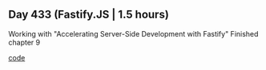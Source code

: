 ## Day 433 (Fastify.JS | 1.5 hours)

Working with "Accelerating Server-Side Development with Fastify"
Finished chapter 9

[code](https://github.com/alexvyber/accelerating-server-side-development-with-fastify.git)

